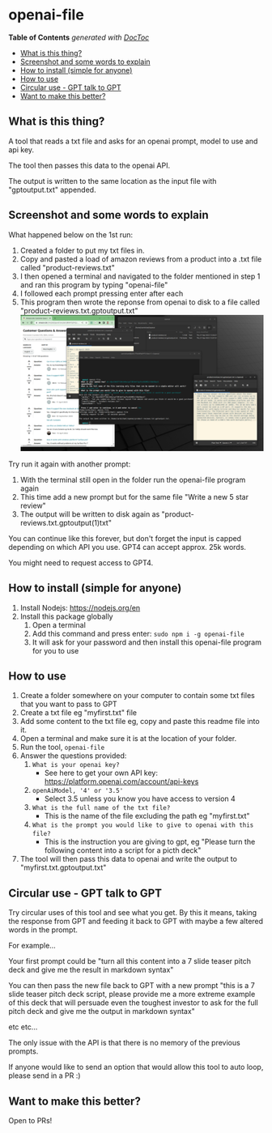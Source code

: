 # openai-file

<!-- START doctoc generated TOC please keep comment here to allow auto update -->
<!-- DON'T EDIT THIS SECTION, INSTEAD RE-RUN doctoc TO UPDATE -->
**Table of Contents**  *generated with [DocToc](https://github.com/thlorenz/doctoc)*

- [What is this thing?](#what-is-this-thing)
- [Screenshot and some words to explain](#screenshot-and-some-words-to-explain)
- [How to install (simple for anyone)](#how-to-install-simple-for-anyone)
- [How to use](#how-to-use)
- [Circular use - GPT talk to GPT](#circular-use---gpt-talk-to-gpt)
- [Want to make this better?](#want-to-make-this-better)

<!-- END doctoc generated TOC please keep comment here to allow auto update -->


## What is this thing?

A tool that reads a txt file and asks for an openai prompt, model to use and api key.

The tool then passes this data to the openai API.

The output is written to the same location as the input file with "gptoutput.txt" appended.

## Screenshot and some words to explain
What happened below on the 1st run:
1. Created a folder to put my txt files in.
2. Copy and pasted a load of amazon reviews from a product into a .txt file called "product-reviews.txt"
3. I then opened a terminal and navigated to the folder mentioned in step 1 and ran this program by typing "openai-file"
4. I followed each prompt pressing enter after each
5. This program then wrote the reponse from openai to disk to a file called "product-reviews.txt.gptoutput.txt"
![Screenshot1](screenshot1.png)

Try run it again with another prompt:
1. With the terminal still open in the folder run the openai-file program again
2. This time add a new prompt but for the same file "Write a new 5 star review"
3. The output will be written to disk again as "product-reviews.txt.gptoutput(1)txt"

You can continue like this forever, but don't forget the input is capped depending on which API you use. GPT4 can accept approx. 25k words.

You might need to request access to GPT4.


## How to install (simple for anyone)

1. Install Nodejs: https://nodejs.org/en
2. Install this package globally
   1. Open a terminal
   2. Add this command and press enter: `sudo npm i -g openai-file`
   3. It will ask for your password and then install this openai-file program for you to use

## How to use

1. Create a folder somewhere on your computer to contain some txt files that you want to pass to GPT
2. Create a txt file eg "myfirst.txt" file
3. Add some content to the txt file eg, copy and paste this readme file into it.
4. Open a terminal and make sure it is at the location of your folder.
5. Run the tool, `openai-file`
6. Answer the questions provided:
   1. `What is your openai key?` 
      - See here to get your own API key: https://platform.openai.com/account/api-keys
   2. `openAiModel, '4' or '3.5'`
      - Select 3.5 unless you know you have access to version 4
   3. `What is the full name of the txt file?`
      - This is the name of the file excluding the path eg "myfirst.txt"
   4. `What is the prompt you would like to give to openai with this file?`
      - This is the instruction you are giving to gpt, eg "Please turn the following content into a script for a picth deck"
7. The tool will then pass this data to openai and write the output to "myfirst.txt.gptoutput.txt" 

## Circular use - GPT talk to GPT

Try circular uses of this tool and see what you get. By this it means, taking the response from GPT and feeding it back to GPT with maybe a few altered words in the prompt.

For example...

Your first prompt could be "turn all this content into a 7 slide teaser pitch deck and give me the result in markdown syntax"

You can then pass the new file back to GPT with a new prompt "this is a 7 slide teaser pitch deck script, please provide me a more extreme example of this deck that will persuade even the toughest investor to ask for the full pitch deck and give me the output in markdown syntax"

etc etc... 

The only issue with the API is that there is no memory of the previous prompts.

If anyone would like to send an option that would allow this tool to auto loop, please send in a PR :)

## Want to make this better?

Open to PRs!
